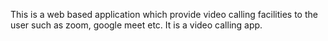 This is a web based application which provide video calling facilities to the user such as zoom, google meet etc.
It is a video calling app.
